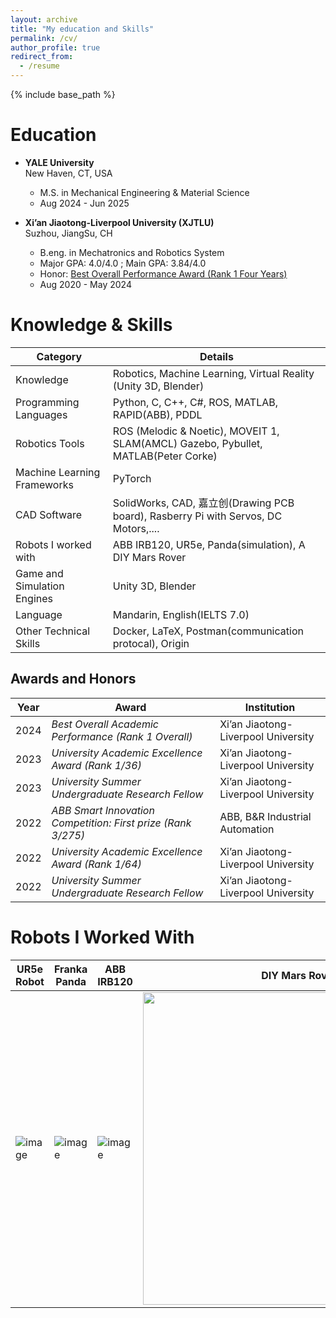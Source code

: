 ```yaml
---
layout: archive
title: "My education and Skills"
permalink: /cv/
author_profile: true
redirect_from:
  - /resume
---
```


{% include base_path %}


Education
======

- **YALE University**  
  New Haven, CT, USA  
  - M.S. in Mechanical Engineering & Material Science  
  - Aug 2024 - Jun 2025

- **Xi’an Jiaotong-Liverpool University (XJTLU)**  
  Suzhou, JiangSu, CH  
  - B.eng. in Mechatronics and Robotics System  
  - Major GPA: 4.0/4.0 ; Main GPA: 3.84/4.0
  - Honor: [Best Overall Performance Award (Rank 1 Four Years)](../assets/Best_performance_Overall.pdf)
  - Aug 2020 - May 2024


  
Knowledge & Skills
======

| **Category**                  | **Details**                                                                                               |
|-------------------------------|-----------------------------------------------------------------------------------------------------------|
| Knowledge                     | Robotics, Machine Learning, Virtual Reality (Unity 3D, Blender)  |
| Programming Languages         | Python, C, C++, C#, ROS, MATLAB, RAPID(ABB), PDDL |
| Robotics Tools                | ROS (Melodic & Noetic), MOVEIT 1, SLAM(AMCL) Gazebo, Pybullet, MATLAB(Peter Corke)                                              |
| Machine Learning Frameworks    | PyTorch  |
| CAD Software                  |  SolidWorks, CAD, 嘉立创(Drawing PCB board), Rasberry Pi with Servos, DC Motors,....                               |
| Robots I worked with                  |  ABB IRB120, UR5e, Panda(simulation), A DIY Mars Rover |
| Game and Simulation Engines   | Unity 3D, Blender    |
| Language                      | Mandarin, English(IELTS 7.0)  |
| Other Technical Skills        | Docker, LaTeX,  Postman(communication protocal), Origin|



## Awards and Honors

| **Year** | **Award**                                                                                                      | **Institution**                                |
|----------|----------------------------------------------------------------------------------------------------------------|------------------------------------------------|
| 2024     | *Best Overall Academic Performance (Rank 1 Overall)*                                                           | Xi’an Jiaotong-Liverpool University            |
| 2023     | *University Academic Excellence Award (Rank 1/36)*                                                             | Xi’an Jiaotong-Liverpool University            |
| 2023     | *University Summer Undergraduate Research Fellow*                                                              | Xi’an Jiaotong-Liverpool University            |
| 2022     | *ABB Smart Innovation Competition: First prize (Rank 3/275)*                                                   | ABB, B&R Industrial Automation                 |
| 2022     | *University Academic Excellence Award (Rank 1/64)*                                                             | Xi’an Jiaotong-Liverpool University            |
| 2022     | *University Summer Undergraduate Research Fellow*                                                              | Xi’an Jiaotong-Liverpool University            |

Robots I Worked With
======

| **UR5e Robot**                         | **Franka Panda**                       | **ABB IRB120**                        | **DIY Mars Rover**                   |
|----------------------------------------|----------------------------------------|---------------------------------------|---------------------------------------|
| ![image](https://github.com/user-attachments/assets/755d0adb-7f41-4a1a-b62d-cca6644c2ae9) | ![image](https://github.com/user-attachments/assets/a8108c7f-ba9d-4280-8660-b9e0189245e0)  | ![image](https://github.com/user-attachments/assets/a1bfed98-77b3-491d-a2ff-38e352796364) | <img src="https://github.com/user-attachments/assets/deb5e9a8-7745-4bbc-a0dc-1085af072746" width="500"/> |



